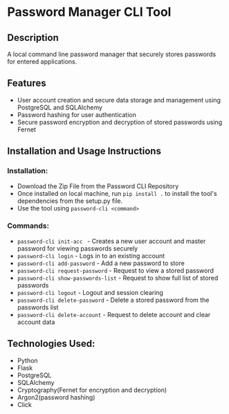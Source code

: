 # Password Manager CLI Tool

## Description
A local command line password manager that securely stores passwords for entered applications.


## Features
- User account creation and secure data storage and management using PostgreSQL and SQLAlchemy
- Password hashing for user authentication
- Secure password encryption and decryption of stored passwords using Fernet




## Installation and Usage Instructions



### Installation:
- Download the Zip File from the Password CLI Repository
- Once installed on local machine, run `pip install .` to install the tool's dependencies from the setup.py file.
- Use the tool using `password-cli <command>` 


### Commands:
- `password-cli init-acc ` - Creates a new user account and master password for viewing passwords securely
- `password-cli login` - Logs in to an existing account
- `password-cli add-password` - Add a new password to store
- `password-cli request-password` - Request to view a stored password
- `password-cli show-passwords-list` - Request to show full list of stored passwords 
- `password-cli logout` - Logout and session clearing
- `password-cli delete-password` - Delete a stored password from the passwords list
- `password-cli delete-account` - Request to delete account and clear account data


## Technologies Used:
- Python
- Flask
- PostgreSQL
- SQLAlchemy
- Cryptography(Fernet for encryption and decryption)
- Argon2(password hashing)
- Click




